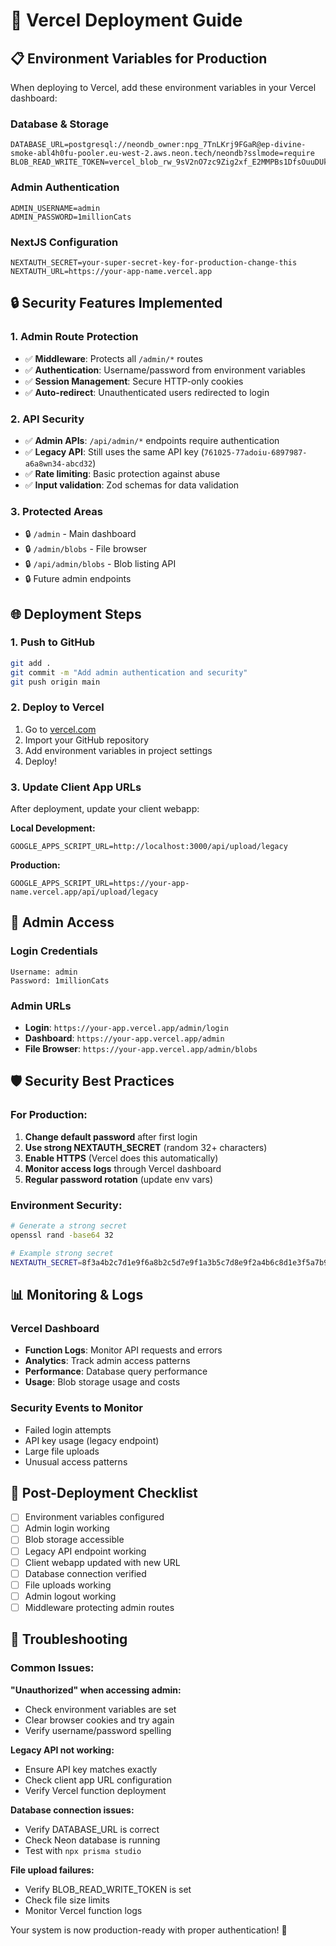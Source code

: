 # 🚀 Vercel Deployment Guide

## 📋 **Environment Variables for Production**

When deploying to Vercel, add these environment variables in your Vercel dashboard:

### **Database & Storage**
```
DATABASE_URL=postgresql://neondb_owner:npg_7TnLKrj9FGaR@ep-divine-smoke-abl4h0fu-pooler.eu-west-2.aws.neon.tech/neondb?sslmode=require
BLOB_READ_WRITE_TOKEN=vercel_blob_rw_9sV2nO7zc9Zig2xf_E2MMPBs1DfsOuuDUkz0BJ1v9W7GAeo
```

### **Admin Authentication** 
```
ADMIN_USERNAME=admin
ADMIN_PASSWORD=1millionCats
```

### **NextJS Configuration**
```
NEXTAUTH_SECRET=your-super-secret-key-for-production-change-this
NEXTAUTH_URL=https://your-app-name.vercel.app
```

## 🔒 **Security Features Implemented**

### **1. Admin Route Protection**
- ✅ **Middleware**: Protects all `/admin/*` routes
- ✅ **Authentication**: Username/password from environment variables
- ✅ **Session Management**: Secure HTTP-only cookies
- ✅ **Auto-redirect**: Unauthenticated users redirected to login

### **2. API Security**
- ✅ **Admin APIs**: `/api/admin/*` endpoints require authentication
- ✅ **Legacy API**: Still uses the same API key (`761025-77adoiu-6897987-a6a8wn34-abcd32`)
- ✅ **Rate limiting**: Basic protection against abuse
- ✅ **Input validation**: Zod schemas for data validation

### **3. Protected Areas**
- 🔒 `/admin` - Main dashboard
- 🔒 `/admin/blobs` - File browser
- 🔒 `/api/admin/blobs` - Blob listing API
- 🔒 Future admin endpoints

## 🌐 **Deployment Steps**

### **1. Push to GitHub**
```bash
git add .
git commit -m "Add admin authentication and security"
git push origin main
```

### **2. Deploy to Vercel**
1. Go to [vercel.com](https://vercel.com)
2. Import your GitHub repository
3. Add environment variables in project settings
4. Deploy!

### **3. Update Client App URLs**
After deployment, update your client webapp:

**Local Development:**
```
GOOGLE_APPS_SCRIPT_URL=http://localhost:3000/api/upload/legacy
```

**Production:**
```
GOOGLE_APPS_SCRIPT_URL=https://your-app-name.vercel.app/api/upload/legacy
```

## 🔐 **Admin Access**

### **Login Credentials**
```
Username: admin
Password: 1millionCats
```

### **Admin URLs**
- **Login**: `https://your-app.vercel.app/admin/login`
- **Dashboard**: `https://your-app.vercel.app/admin`
- **File Browser**: `https://your-app.vercel.app/admin/blobs`

## 🛡️ **Security Best Practices**

### **For Production:**
1. **Change default password** after first login
2. **Use strong NEXTAUTH_SECRET** (random 32+ characters)
3. **Enable HTTPS** (Vercel does this automatically)
4. **Monitor access logs** through Vercel dashboard
5. **Regular password rotation** (update env vars)

### **Environment Security:**
```bash
# Generate a strong secret
openssl rand -base64 32

# Example strong secret
NEXTAUTH_SECRET=8f3a4b2c7d1e9f6a8b2c5d7e9f1a3b5c7d8e9f2a4b6c8d1e3f5a7b9c2d4e6f8a1
```

## 📊 **Monitoring & Logs**

### **Vercel Dashboard**
- **Function Logs**: Monitor API requests and errors
- **Analytics**: Track admin access patterns  
- **Performance**: Database query performance
- **Usage**: Blob storage usage and costs

### **Security Events to Monitor**
- Failed login attempts
- API key usage (legacy endpoint)
- Large file uploads
- Unusual access patterns

## 🚀 **Post-Deployment Checklist**

- [ ] Environment variables configured
- [ ] Admin login working
- [ ] Blob storage accessible
- [ ] Legacy API endpoint working
- [ ] Client webapp updated with new URL
- [ ] Database connection verified
- [ ] File uploads working
- [ ] Admin logout working
- [ ] Middleware protecting admin routes

## 🔧 **Troubleshooting**

### **Common Issues:**

**"Unauthorized" when accessing admin:**
- Check environment variables are set
- Clear browser cookies and try again
- Verify username/password spelling

**Legacy API not working:**
- Ensure API key matches exactly
- Check client app URL configuration
- Verify Vercel function deployment

**Database connection issues:**
- Verify DATABASE_URL is correct
- Check Neon database is running
- Test with `npx prisma studio`

**File upload failures:**
- Verify BLOB_READ_WRITE_TOKEN is set
- Check file size limits
- Monitor Vercel function logs

Your system is now production-ready with proper authentication! 🎉